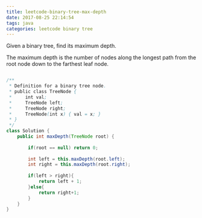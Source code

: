 ```yaml
---
title: leetcode-binary-tree-max-depth
date: 2017-08-25 22:14:54
tags: java
categories: leetcode binary tree
---
```


Given a binary tree, find its maximum depth.

The maximum depth is the number of nodes along the longest path from the root node down to the farthest leaf node.



```java

/**
 * Definition for a binary tree node.
 * public class TreeNode {
 *     int val;
 *     TreeNode left;
 *     TreeNode right;
 *     TreeNode(int x) { val = x; }
 * }
 */
class Solution {
    public int maxDepth(TreeNode root) {
        
        if(root == null) return 0;
        
        int left = this.maxDepth(root.left);
        int right = this.maxDepth(root.right);
        
        if(left > right){
            return left + 1;
        }else{
            return right+1;
        }
    }
}
```
